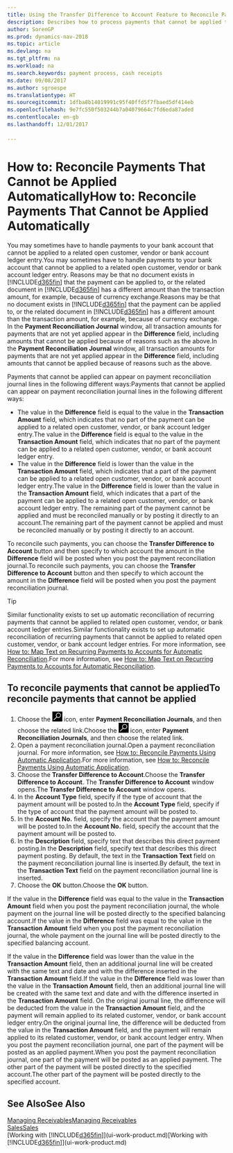 ```yaml
---
title: Using the Transfer Difference to Account Feature to Reconcile Payments '
description: Describes how to process payments that cannot be applied to a document, for example, when an exchange rate causes amounts to differ.
author: SorenGP
ms.prod: dynamics-nav-2018
ms.topic: article
ms.devlang: na
ms.tgt_pltfrm: na
ms.workload: na
ms.search.keywords: payment process, cash receipts
ms.date: 09/08/2017
ms.author: sgroespe
ms.translationtype: HT
ms.sourcegitcommit: 1dfba8b14019991c95f40ffd5f7fbaed5df414eb
ms.openlocfilehash: 9e7fc550f503244b7a04079664c7fd6eda87aded
ms.contentlocale: en-gb
ms.lasthandoff: 12/01/2017

---
```

# <a name="how-to-reconcile-payments-that-cannot-be-applied-automatically"></a><span data-ttu-id="ea544-103">How to: Reconcile Payments That Cannot be Applied Automatically</span><span class="sxs-lookup"><span data-stu-id="ea544-103">How to: Reconcile Payments That Cannot be Applied Automatically</span></span>
<span data-ttu-id="ea544-104">You may sometimes have to handle payments to your bank account that cannot be applied to a related open customer, vendor or bank account ledger entry.</span><span class="sxs-lookup"><span data-stu-id="ea544-104">You may sometimes have to handle payments to your bank account that cannot be applied to a related open customer, vendor or bank account ledger entry.</span></span> <span data-ttu-id="ea544-105">Reasons may be that no document exists in [!INCLUDE[d365fin](includes/d365fin_md.md)] that the payment can be applied to, or the related document in [!INCLUDE[d365fin](includes/d365fin_md.md)] has a different amount than the transaction amount, for example, because of currency exchange.</span><span class="sxs-lookup"><span data-stu-id="ea544-105">Reasons may be that no document exists in [!INCLUDE[d365fin](includes/d365fin_md.md)] that the payment can be applied to, or the related document in [!INCLUDE[d365fin](includes/d365fin_md.md)] has a different amount than the transaction amount, for example, because of currency exchange.</span></span> <span data-ttu-id="ea544-106">In the **Payment Reconciliation Journal** window, all transaction amounts for payments that are not yet applied appear in the **Difference** field, including amounts that cannot be applied because of reasons such as the above.</span><span class="sxs-lookup"><span data-stu-id="ea544-106">In the **Payment Reconciliation Journal** window, all transaction amounts for payments that are not yet applied appear in the **Difference** field, including amounts that cannot be applied because of reasons such as the above.</span></span>

<span data-ttu-id="ea544-107">Payments that cannot be applied can appear on payment reconciliation journal lines in the following different ways:</span><span class="sxs-lookup"><span data-stu-id="ea544-107">Payments that cannot be applied can appear on payment reconciliation journal lines in the following different ways:</span></span>

* <span data-ttu-id="ea544-108">The value in the **Difference** field is equal to the value in the **Transaction Amount** field, which indicates that no part of the payment can be applied to a related open customer, vendor, or bank account ledger entry.</span><span class="sxs-lookup"><span data-stu-id="ea544-108">The value in the **Difference** field is equal to the value in the **Transaction Amount** field, which indicates that no part of the payment can be applied to a related open customer, vendor, or bank account ledger entry.</span></span>
* <span data-ttu-id="ea544-109">The value in the **Difference** field is lower than the value in the **Transaction Amount** field, which indicates that a part of the payment can be applied to a related open customer, vendor, or bank account ledger entry.</span><span class="sxs-lookup"><span data-stu-id="ea544-109">The value in the **Difference** field is lower than the value in the **Transaction Amount** field, which indicates that a part of the payment can be applied to a related open customer, vendor, or bank account ledger entry.</span></span> <span data-ttu-id="ea544-110">The remaining part of the payment cannot be applied and must be reconciled manually or by posting it directly to an account.</span><span class="sxs-lookup"><span data-stu-id="ea544-110">The remaining part of the payment cannot be applied and must be reconciled manually or by posting it directly to an account.</span></span>

<span data-ttu-id="ea544-111">To reconcile such payments, you can choose the **Transfer Difference to Account** button and then specify to which account the amount in the **Difference** field will be posted when you post the payment reconciliation journal.</span><span class="sxs-lookup"><span data-stu-id="ea544-111">To reconcile such payments, you can choose the **Transfer Difference to Account** button and then specify to which account the amount in the **Difference** field will be posted when you post the payment reconciliation journal.</span></span>

> [!TIP]  
>   <span data-ttu-id="ea544-112">Similar functionality exists to set up automatic reconciliation of recurring payments that cannot be applied to related open customer, vendor, or bank account ledger entries.</span><span class="sxs-lookup"><span data-stu-id="ea544-112">Similar functionality exists to set up automatic reconciliation of recurring payments that cannot be applied to related open customer, vendor, or bank account ledger entries.</span></span> <span data-ttu-id="ea544-113">For more information, see [How to: Map Text on Recurring Payments to Accounts for Automatic Reconciliation](receivables-how-map-text-recurring-payments-accounts-auto-reconcilliation.md).</span><span class="sxs-lookup"><span data-stu-id="ea544-113">For more information, see [How to: Map Text on Recurring Payments to Accounts for Automatic Reconciliation](receivables-how-map-text-recurring-payments-accounts-auto-reconcilliation.md).</span></span>

## <a name="to-reconcile-payments-that-cannot-be-applied"></a><span data-ttu-id="ea544-114">To reconcile payments that cannot be applied</span><span class="sxs-lookup"><span data-stu-id="ea544-114">To reconcile payments that cannot be applied</span></span>
1. <span data-ttu-id="ea544-115">Choose the ![Search for Page or Report](media/ui-search/search_small.png "Search for Page or Report icon") icon, enter **Payment Reconciliation Journals**, and then choose the related link.</span><span class="sxs-lookup"><span data-stu-id="ea544-115">Choose the ![Search for Page or Report](media/ui-search/search_small.png "Search for Page or Report icon") icon, enter **Payment Reconciliation Journals**, and then choose the related link.</span></span>
2. <span data-ttu-id="ea544-116">Open a payment reconciliation journal.</span><span class="sxs-lookup"><span data-stu-id="ea544-116">Open a payment reconciliation journal.</span></span> <span data-ttu-id="ea544-117">For more information, see [How to: Reconcile Payments Using Automatic Application](receivables-how-reconcile-payments-auto-application.md).</span><span class="sxs-lookup"><span data-stu-id="ea544-117">For more information, see [How to: Reconcile Payments Using Automatic Application](receivables-how-reconcile-payments-auto-application.md).</span></span>
3. <span data-ttu-id="ea544-118">Choose the **Transfer Difference to Account**.</span><span class="sxs-lookup"><span data-stu-id="ea544-118">Choose the **Transfer Difference to Account**.</span></span> <span data-ttu-id="ea544-119">The **Transfer Difference to Account** window opens.</span><span class="sxs-lookup"><span data-stu-id="ea544-119">The **Transfer Difference to Account** window opens.</span></span>
4. <span data-ttu-id="ea544-120">In the **Account Type** field, specify if the type of account that the payment amount will be posted to.</span><span class="sxs-lookup"><span data-stu-id="ea544-120">In the **Account Type** field, specify if the type of account that the payment amount will be posted to.</span></span>
5. <span data-ttu-id="ea544-121">In the **Account No.** field, specify the account that the payment amount will be posted to.</span><span class="sxs-lookup"><span data-stu-id="ea544-121">In the **Account No.** field, specify the account that the payment amount will be posted to.</span></span>
6. <span data-ttu-id="ea544-122">In the **Description** field, specify text that describes this direct payment posting.</span><span class="sxs-lookup"><span data-stu-id="ea544-122">In the **Description** field, specify text that describes this direct payment posting.</span></span> <span data-ttu-id="ea544-123">By default, the text in the **Transaction Text** field on the payment reconciliation journal line is inserted.</span><span class="sxs-lookup"><span data-stu-id="ea544-123">By default, the text in the **Transaction Text** field on the payment reconciliation journal line is inserted.</span></span>
7. <span data-ttu-id="ea544-124">Choose the **OK** button.</span><span class="sxs-lookup"><span data-stu-id="ea544-124">Choose the **OK** button.</span></span>

<span data-ttu-id="ea544-125">If the value in the **Difference** field was equal to the value in the **Transaction Amount** field when you post the payment reconciliation journal, the whole payment on the journal line will be posted directly to the specified balancing account.</span><span class="sxs-lookup"><span data-stu-id="ea544-125">If the value in the **Difference** field was equal to the value in the **Transaction Amount** field when you post the payment reconciliation journal, the whole payment on the journal line will be posted directly to the specified balancing account.</span></span>

<span data-ttu-id="ea544-126">If the value in the **Difference** field was lower than the value in the **Transaction Amount** field, then an additional journal line will be created with the same text and date and with the difference inserted in the **Transaction Amount** field.</span><span class="sxs-lookup"><span data-stu-id="ea544-126">If the value in the **Difference** field was lower than the value in the **Transaction Amount** field, then an additional journal line will be created with the same text and date and with the difference inserted in the **Transaction Amount** field.</span></span> <span data-ttu-id="ea544-127">On the original journal line, the difference will be deducted from the value in the **Transaction Amount** field, and the payment will remain applied to its related customer, vendor, or bank account ledger entry.</span><span class="sxs-lookup"><span data-stu-id="ea544-127">On the original journal line, the difference will be deducted from the value in the **Transaction Amount** field, and the payment will remain applied to its related customer, vendor, or bank account ledger entry.</span></span> <span data-ttu-id="ea544-128">When you post the payment reconciliation journal, one part of the payment will be posted as an applied payment.</span><span class="sxs-lookup"><span data-stu-id="ea544-128">When you post the payment reconciliation journal, one part of the payment will be posted as an applied payment.</span></span> <span data-ttu-id="ea544-129">The other part of the payment will be posted directly to the specified account.</span><span class="sxs-lookup"><span data-stu-id="ea544-129">The other part of the payment will be posted directly to the specified account.</span></span>

## <a name="see-also"></a><span data-ttu-id="ea544-130">See Also</span><span class="sxs-lookup"><span data-stu-id="ea544-130">See Also</span></span>
[<span data-ttu-id="ea544-131">Managing Receivables</span><span class="sxs-lookup"><span data-stu-id="ea544-131">Managing Receivables</span></span>](receivables-manage-receivables.md)  
[<span data-ttu-id="ea544-132">Sales</span><span class="sxs-lookup"><span data-stu-id="ea544-132">Sales</span></span>](sales-manage-sales.md)  
<span data-ttu-id="ea544-133">[Working with [!INCLUDE[d365fin](includes/d365fin_md.md)]](ui-work-product.md)</span><span class="sxs-lookup"><span data-stu-id="ea544-133">[Working with [!INCLUDE[d365fin](includes/d365fin_md.md)]](ui-work-product.md)</span></span>


